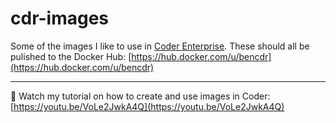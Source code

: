 # cdr-images

Some of the images I like to use in [Coder Enterprise](https://enterprise.coder.com). These should all be pulished to the Docker Hub: [https://hub.docker.com/u/bencdr](https://hub.docker.com/u/bencdr)

---

🎥 Watch my tutorial on how to create and use images in Coder: [https://youtu.be/VoLe2JwkA4Q](https://youtu.be/VoLe2JwkA4Q)
